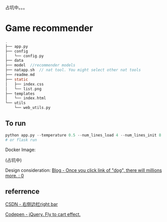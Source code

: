 占坑中。。。

# Game recommender

```c
.
├── app.py
├── config
│   └── config.py
├── data
├── model  //recommender models
├── natapp.sh  // nat tool. You might select other nat tools
├── readme.md
├── static
│   ├── index.css
│   └── list.png
├── templates
│   └── index.html
└── utils
    └── web_utils.py
```

## To run

````python
python app.py --temperature 0.5 --num_lines_load 4 --num_lines_init 8
# or flask run
````

Docker Image:

(占坑中)

Design consideration: [Blog - Once you click link of "dog", there will millions more. : 0]()

## referrence

[CSDN - 右侧边栏right bar](https://blog.csdn.net/wenjiusui8083/article/details/79053397)

[Codepen - jQuery. Fly to cart effect.](https://codepen.io/elmahdim/pen/tEeDn)

